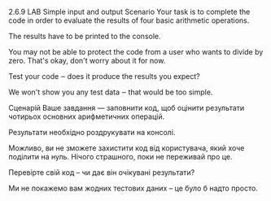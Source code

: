2.6.9   LAB   Simple input and output
Scenario
Your task is to complete the code in order to evaluate the results of four basic arithmetic operations.

The results have to be printed to the console.

You may not be able to protect the code from a user who wants to divide by zero. That's okay, don't worry about it for now.

Test your code ‒ does it produce the results you expect?

We won't show you any test data ‒ that would be too simple.

Сценарій
Ваше завдання — заповнити код, щоб оцінити результати чотирьох основних арифметичних операцій.

Результати необхідно роздрукувати на консолі.

Можливо, ви не зможете захистити код від користувача, який хоче поділити на нуль. Нічого страшного, поки не переживай про це.

Перевірте свій код – чи дає він очікувані результати?

Ми не покажемо вам жодних тестових даних – це було б надто просто.


